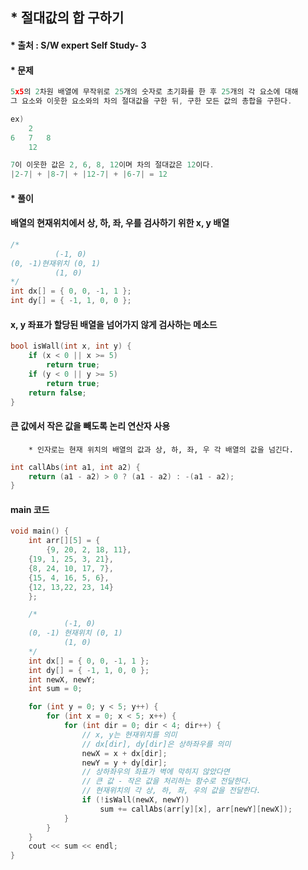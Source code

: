 ## * 절대값의 합 구하기   
#### * 출처 : S/W expert Self Study- 3   

#### * 문제   

```c
5x5의 2차원 배열에 무작위로 25개의 숫자로 초기화를 한 후 25개의 각 요소에 대해
그 요소와 이웃한 요소와의 차의 절대값을 구한 뒤, 구한 모든 값의 총합을 구한다.

ex)
	2
6	7	8
	12	

7이 이웃한 값은 2, 6, 8, 12이며 차의 절대값은 12이다.
|2-7| + |8-7| + |12-7| + |6-7| = 12
```   

#### * 풀이   

#### 배열의 현재위치에서 상, 하, 좌, 우를 검사하기 위한 x, y 배열   
```c
/*
          (-1, 0)
(0, -1)현재위치 (0, 1)
          (1, 0)
*/
int dx[] = { 0, 0, -1, 1 };
int dy[] = { -1, 1, 0, 0 };
```   
#### x, y 좌표가 할당된 배열을 넘어가지 않게 검사하는 메소드   
```c
bool isWall(int x, int y) {
	if (x < 0 || x >= 5)
		return true;
	if (y < 0 || y >= 5)
		return true;
	return false;
}
```   

#### 큰 값에서 작은 값을 빼도록 논리 연산자 사용   
		* 인자로는 현재 위치의 배열의 값과 상, 하, 좌, 우 각 배열의 값을 넘긴다.
```c
int callAbs(int a1, int a2) {
	return (a1 - a2) > 0 ? (a1 - a2) : -(a1 - a2);
}
```   

#### main 코드   

```c
void main() {
	int arr[][5] = {
		{9, 20, 2, 18, 11},
	{19, 1, 25, 3, 21},
	{8, 24, 10, 17, 7},
	{15, 4, 16, 5, 6},
	{12, 13,22, 23, 14}
	};

	/*
			(-1, 0)
	(0, -1)	현재위치 (0, 1)
			(1, 0)
	*/
	int dx[] = { 0, 0, -1, 1 };
	int dy[] = { -1, 1, 0, 0 };
	int newX, newY;
	int sum = 0;

	for (int y = 0; y < 5; y++) {
		for (int x = 0; x < 5; x++) {
			for (int dir = 0; dir < 4; dir++) {
				// x, y는 현재위치를 의미
				// dx[dir], dy[dir]은 상하좌우를 의미
				newX = x + dx[dir];
				newY = y + dy[dir];
				// 상하좌우의 좌표가 벽에 막히지 않았다면
				// 큰 값 - 작은 값을 처리하는 함수로 전달한다.
				// 현재위치의 각 상, 하, 좌, 우의 값을 전달한다.
				if (!isWall(newX, newY))
					sum += callAbs(arr[y][x], arr[newY][newX]); 
			}
		}
	}
	cout << sum << endl;
}
```

